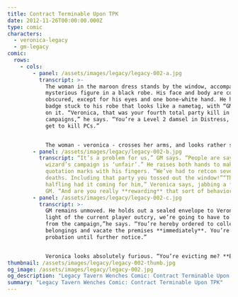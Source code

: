 ```yaml
---
title: Contract Terminable Upon TPK
date: 2012-11-26T00:00:00.000Z
type: comic
characters:
  - veronica-legacy
  - gm-legacy
comic:
  rows:
    - cols:
        - panel: /assets/images/legacy/legacy-002-a.jpg
          transcript: >-
            The woman in the maroon dress stands by the window, accompanied by a
            mysterious figure in a black robe. His face and body are completely
            obscured, except for his eyes and one bone-white hand. He has a
            badge stuck to his robe that looks like a nametag, with “GM” written
            on it. “Veronica, that was your fourth total party kill in six
            campaigns,” he says. “You’re a Level 2 damsel in Distress, you don’t
            get to kill PCs.”


            The woman - veronica - crosses her arms, and looks rather sour. “I have a zero tolerance level for that sort of a behavior. I don’t see the problem.”
        - panel: /assets/images/legacy/legacy-002-b.jpg
          transcript: “It’s a problem for us,” GM says. “People are saying this dark
            wizard’s campaign is ‘unfair’.” He raises both hands to make
            quotation marks with his fingers. “We’ve had to retcon several PC
            deaths. Including that party you tossed out the window!”“That
            halfling had it coming for him,” Veronica says, jabbing a finger at
            GM. “And are you really **rewarding** that sort of behavior?”
        - panel: /assets/images/legacy/legacy-002-c.jpg
          transcript: >-
            GM remains unmoved. He holds out a sealed envelope to Veronica. “In
            light of the current player outcry, we’re going to have to cut you
            from the campaign,”he says. “You’re hereby ordered to collect your
            belongings and vacate the premises **immediately**. You’re also on
            probation until further notice.”


            Veronica looks absolutely furious. “You’re evicting me? **But I live here**!” she says, jabbing her finger downwards as if staking a claim on the tower. “I should get at least **two standard actions**!”
thumbnail: /assets/images/legacy/legacy-002-thumb.jpg
og_image: /assets/images/legacy/legacy-002.jpg
og_description: "Legacy Tavern Wenches Comic: Contract Terminable Upon TPK"
summary: "Legacy Tavern Wenches Comic: Contract Terminable Upon TPK"
---
```

